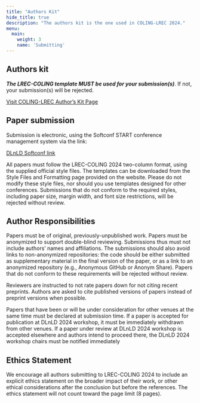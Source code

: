 ```yaml
---
title: "Authors Kit"
hide_title: true
description: "The authors kit is the one used in COLING-LREC 2024."
menu:
  main:
    weight: 3
    name: 'Submitting'
---
```


## Authors kit

***The LREC-COLING template MUST be used for your submission(s)***. If not, your submission(s) will be rejected.

[Visit COLING-LREC Author’s Kit Page](https://lrec-coling-2024.org/authors-kit/)

## Paper submission

Submission is electronic, using the Softconf START conference management system via the link:

[DLnLD Softconf link](https://softconf.com/lrec-coling2024/dlnld2024/)

All papers must follow the LREC-COLING 2024 two-column format, using the supplied official style files. The templates can be downloaded from the Style Files and Formatting page provided on the website. Please do not modify these style files, nor should you use templates designed for other conferences. Submissions that do not conform to the required styles, including paper size, margin width, and font size restrictions, will be rejected without review.

## Author Responsibilities

Papers must be of original, previously-unpublished work. Papers must be anonymized to support double-blind reviewing. Submissions thus must not include authors’ names and affiliations. The submissions should also avoid links to non-anonymized repositories: the code should be either submitted as supplementary material in the final version of the paper, or as a link to an anonymized repository (e.g., Anonymous GitHub or Anonym Share). Papers that do not conform to these requirements will be rejected without review.

<!-- If the paper is available as a preprint, this must be indicated on the submission form but not in the paper itself. In addition, DLnLD 2024 workshop will follow the same policy as ACL conferences establishing an anonymity period during which non-anonymous posting of preprints is not allowed.

More specifically, direct submissions to DLnLD 2024 workshop may not be made available online (e.g. via a preprint server) in a non-anonymized form after September 22, 11:59PM UTC-12:00 (for arXiv, note that this refers to submission time).-->

Reviewers are instructed to not rate papers down for not citing recent preprints. Authors are asked to cite published versions of papers instead of preprint versions when possible.

Papers that have been or will be under consideration for other venues at the same time must be declared at submission time. If a paper is accepted for publication at DLnLD 2024 workshop, it must be immediately withdrawn from other venues. If a paper under review at DLnLD 2024 workshop is accepted elsewhere and authors intend to proceed there, the DLnLD 2024 workshop chairs must be notified immediately

## Ethics Statement

We encourage all authors submitting to LREC-COLING 2024 to include an explicit ethics statement on the broader impact of their work, or other ethical considerations after the conclusion but before the references. The ethics statement will not count toward the page limit (8 pages).
